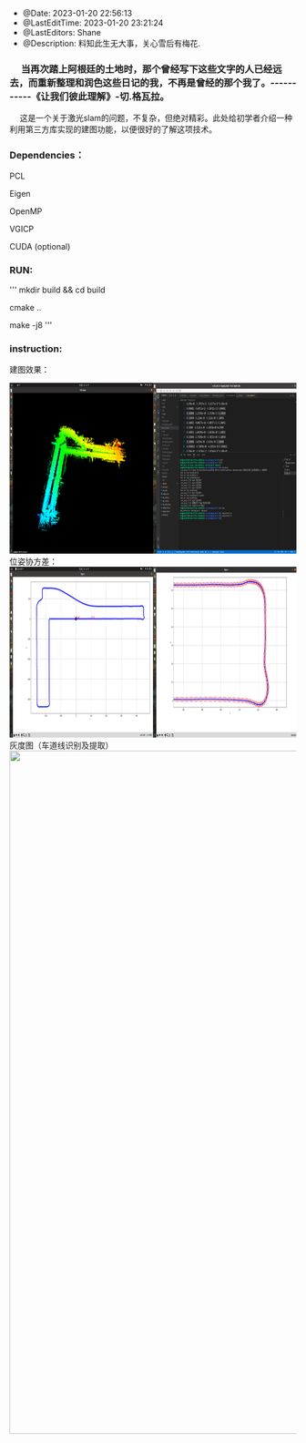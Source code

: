  * @Date: 2023-01-20 22:56:13
 * @LastEditTime: 2023-01-20 23:21:24
 * @LastEditors: Shane
 * @Description: 料知此生无大事，关心雪后有梅花.
###  &emsp; 当再次踏上阿根廷的土地时，那个曾经写下这些文字的人已经远去，而重新整理和润色这些日记的我，不再是曾经的那个我了。-----------《让我们彼此理解》-切.格瓦拉。
&emsp; 这是一个关于激光slam的问题，不复杂，但绝对精彩。此处给初学者介绍一种利用第三方库实现的建图功能，以便很好的了解这项技术。
### Dependencies：
PCL

Eigen

OpenMP

VGICP

CUDA (optional)
### RUN:
'''
mkdir build && cd build

cmake .. 

make -j8
'''
### instruction:
建图效果：
<div align=center><img width = '850' height ='300' src =map.png></div> 
位姿协方差：
<div align=center><img width = '850' height ='300' src =cov.png></div> 
灰度图（车道线识别及提取）
<div align=center><img width = '850' height ='1200' src =gray_map.jpg></div> 
